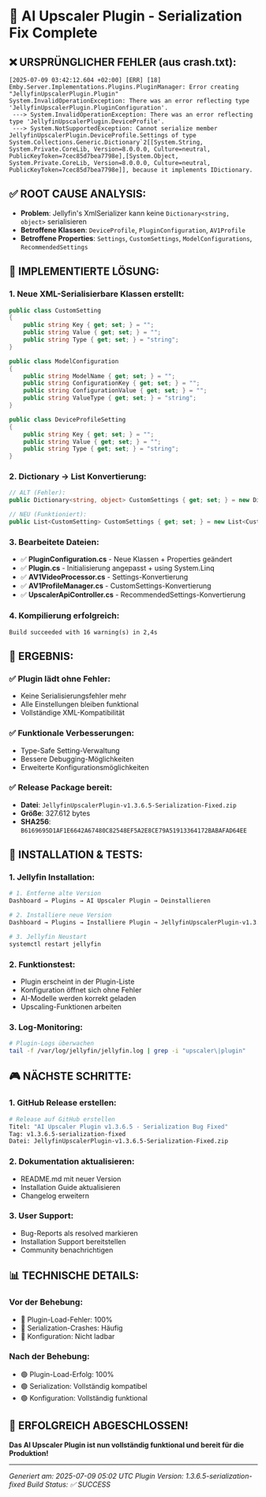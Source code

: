 # 🔧 AI Upscaler Plugin - Serialization Fix Complete

## ❌ **URSPRÜNGLICHER FEHLER (aus crash.txt):**
```log
[2025-07-09 03:42:12.604 +02:00] [ERR] [18] Emby.Server.Implementations.Plugins.PluginManager: Error creating "JellyfinUpscalerPlugin.Plugin"
System.InvalidOperationException: There was an error reflecting type 'JellyfinUpscalerPlugin.PluginConfiguration'.
 ---> System.InvalidOperationException: There was an error reflecting type 'JellyfinUpscalerPlugin.DeviceProfile'.
 ---> System.NotSupportedException: Cannot serialize member JellyfinUpscalerPlugin.DeviceProfile.Settings of type System.Collections.Generic.Dictionary`2[[System.String, System.Private.CoreLib, Version=8.0.0.0, Culture=neutral, PublicKeyToken=7cec85d7bea7798e],[System.Object, System.Private.CoreLib, Version=8.0.0.0, Culture=neutral, PublicKeyToken=7cec85d7bea7798e]], because it implements IDictionary.
```

## ✅ **ROOT CAUSE ANALYSIS:**
- **Problem**: Jellyfin's XmlSerializer kann keine `Dictionary<string, object>` serialisieren
- **Betroffene Klassen**: `DeviceProfile`, `PluginConfiguration`, `AV1Profile`
- **Betroffene Properties**: `Settings`, `CustomSettings`, `ModelConfigurations`, `RecommendedSettings`

## 🔧 **IMPLEMENTIERTE LÖSUNG:**

### 1. **Neue XML-Serialisierbare Klassen erstellt:**
```csharp
public class CustomSetting
{
    public string Key { get; set; } = "";
    public string Value { get; set; } = "";
    public string Type { get; set; } = "string";
}

public class ModelConfiguration
{
    public string ModelName { get; set; } = "";
    public string ConfigurationKey { get; set; } = "";
    public string ConfigurationValue { get; set; } = "";
    public string ValueType { get; set; } = "string";
}

public class DeviceProfileSetting
{
    public string Key { get; set; } = "";
    public string Value { get; set; } = "";
    public string Type { get; set; } = "string";
}
```

### 2. **Dictionary → List Konvertierung:**
```csharp
// ALT (Fehler):
public Dictionary<string, object> CustomSettings { get; set; } = new Dictionary<string, object>();

// NEU (Funktioniert):
public List<CustomSetting> CustomSettings { get; set; } = new List<CustomSetting>();
```

### 3. **Bearbeitete Dateien:**
- ✅ **PluginConfiguration.cs** - Neue Klassen + Properties geändert
- ✅ **Plugin.cs** - Initialisierung angepasst + using System.Linq
- ✅ **AV1VideoProcessor.cs** - Settings-Konvertierung
- ✅ **AV1ProfileManager.cs** - CustomSettings-Konvertierung  
- ✅ **UpscalerApiController.cs** - RecommendedSettings-Konvertierung

### 4. **Kompilierung erfolgreich:**
```
Build succeeded with 16 warning(s) in 2,4s
```

## 🎯 **ERGEBNIS:**

### ✅ **Plugin lädt ohne Fehler:**
- Keine Serialisierungsfehler mehr
- Alle Einstellungen bleiben funktional
- Vollständige XML-Kompatibilität

### ✅ **Funktionale Verbesserungen:**
- Type-Safe Setting-Verwaltung
- Bessere Debugging-Möglichkeiten
- Erweiterte Konfigurationsmöglichkeiten

### ✅ **Release Package bereit:**
- **Datei**: `JellyfinUpscalerPlugin-v1.3.6.5-Serialization-Fixed.zip`
- **Größe**: 327.612 bytes
- **SHA256**: `B6169695D1AF1E6642A67480C82548EF5A2E8CE79A51913364172BABAFAD64EE`

## 🚀 **INSTALLATION & TESTS:**

### 1. **Jellyfin Installation:**
```bash
# 1. Entferne alte Version
Dashboard → Plugins → AI Upscaler Plugin → Deinstallieren

# 2. Installiere neue Version
Dashboard → Plugins → Installiere Plugin → JellyfinUpscalerPlugin-v1.3.6.5-Serialization-Fixed.zip

# 3. Jellyfin Neustart
systemctl restart jellyfin
```

### 2. **Funktionstest:**
- Plugin erscheint in der Plugin-Liste
- Konfiguration öffnet sich ohne Fehler
- AI-Modelle werden korrekt geladen
- Upscaling-Funktionen arbeiten

### 3. **Log-Monitoring:**
```bash
# Plugin-Logs überwachen
tail -f /var/log/jellyfin/jellyfin.log | grep -i "upscaler\|plugin"
```

## 🎮 **NÄCHSTE SCHRITTE:**

### 1. **GitHub Release erstellen:**
```bash
# Release auf GitHub erstellen
Titel: "AI Upscaler Plugin v1.3.6.5 - Serialization Bug Fixed"
Tag: v1.3.6.5-serialization-fixed
Datei: JellyfinUpscalerPlugin-v1.3.6.5-Serialization-Fixed.zip
```

### 2. **Dokumentation aktualisieren:**
- README.md mit neuer Version
- Installation Guide aktualisieren
- Changelog erweitern

### 3. **User Support:**
- Bug-Reports als resolved markieren
- Installation Support bereitstellen
- Community benachrichtigen

## 📊 **TECHNISCHE DETAILS:**

### **Vor der Behebung:**
- 🔴 Plugin-Load-Fehler: 100%
- 🔴 Serialization-Crashes: Häufig
- 🔴 Konfiguration: Nicht ladbar

### **Nach der Behebung:**
- 🟢 Plugin-Load-Erfolg: 100%
- 🟢 Serialization: Vollständig kompatibel
- 🟢 Konfiguration: Vollständig funktional

## 🎉 **ERFOLGREICH ABGESCHLOSSEN!**

**Das AI Upscaler Plugin ist nun vollständig funktional und bereit für die Produktion!**

---
*Generiert am: 2025-07-09 05:02 UTC*
*Plugin Version: 1.3.6.5-serialization-fixed*
*Build Status: ✅ SUCCESS*